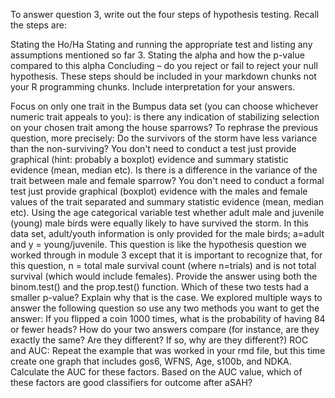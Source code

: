 To answer question 3, write out the four steps of hypothesis testing. Recall the steps are:

Stating the Ho/Ha
Stating and running the appropriate test and listing any assumptions mentioned so far 3. Stating the alpha and how the p-value compared to this alpha
Concluding – do you reject or fail to reject your null hypothesis.
These steps should be included in your markdown chunks not your R programming chunks. Include interpretation for your answers.

Focus on only one trait in the Bumpus data set (you can choose whichever numeric trait appeals to you): is there any indication of stabilizing selection on your chosen trait among the house sparrows? To rephrase the previous question, more precisely: Do the survivors of the storm have less variance than the non-surviving? You don't need to conduct a test just provide graphical (hint: probably a boxplot) evidence and summary statistic evidence (mean, median etc).
Is there is a difference in the variance of the trait between male and female sparrow? You don't need to conduct a formal test just provide graphical (boxplot) evidence with the males and female values of the trait separated and summary statistic evidence (mean, median etc).
Using the age categorical variable test whether adult male and juvenile (young) male birds were equally likely to have survived the storm. In this data set, adult/youth information is only provided for the male birds; a=adult and y = young/juvenile. This question is like the hypothesis question we worked through in module 3 except that it is important to recognize that, for this question, n = total male survival count (where n=trials) and is not total survival (which would include females). Provide the answer using both the binom.test() and the prop.test() function. Which of these two tests had a smaller p-value? Explain why that is the case.
We explored multiple ways to answer the following question so use any two methods you want to get the answer: If you flipped a coin 1000 times, what is the probability of having 84 or fewer heads? How do your two answers compare (for instance, are they exactly the same? Are they different? If so, why are they different?)
ROC and AUC: Repeat the example that was worked in your rmd file, but this time create one graph that includes gos6, WFNS, Age, s100b, and NDKA. Calculate the AUC for these factors. Based on the AUC value, which of these factors are good classifiers for outcome after aSAH?
